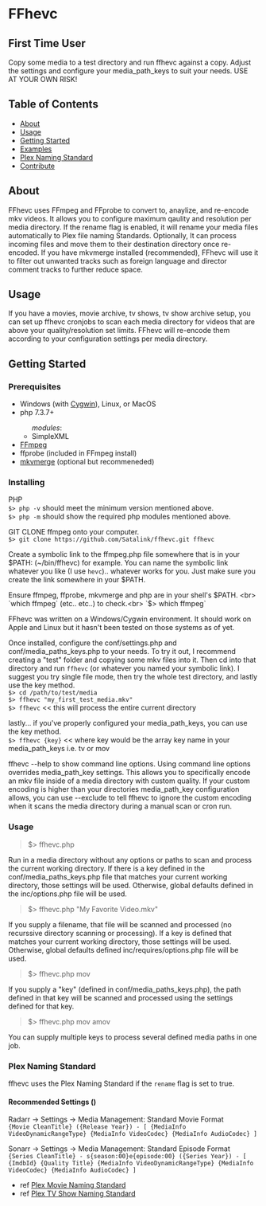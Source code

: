 # FFhevc

## First Time User ##
Copy some media to a test directory and run ffhevc against a copy.  Adjust the settings and configure your media_path_keys to suit your needs.  USE AT YOUR OWN RISK!

## Table of Contents

- [About](#about)
- [Usage](#usage)
- [Getting Started](#getting_started)
- [Examples](#examples)
- [Plex Naming Standard](#naming)
- [Contribute](../CONTRIBUTING.md)

## About <a name = "about"></a>

FFhevc uses FFmpeg and FFprobe to convert to, anaylize, and re-encode mkv videos.  It allows you to configure maximum qaulity and resolution per media directory.  If the rename flag is enabled, it will rename your media files automatically to Plex file naming Standards.  Optionally, It can process incoming files and move them to their destination directory once re-encoded.  If you have mkvmerge installed (recommended), FFhevc will use it to filter out unwanted tracks such as foreign language and director comment tracks to further reduce space.  

## Usage <a name = "usage"></a>

If you have a movies, movie archive, tv shows, tv show archive setup, you can set up ffhevc cronjobs to scan each media directory for videos that are above your quality/resolution set limits.  FFhevc will re-encode them according to your configuration settings per media directory.

## Getting Started <a name = "getting_started"></a>

### Prerequisites

<ul>
  <li>Windows (with <a href="" target=_blank >Cygwin</a>), Linux, or MacOS</li>
  <li>php 7.3.7+</li>
    <ul> <i>modules</i>:
      <li>SimpleXML</li>
    </ul>
  <li><a href="https://ffmpeg.org/download.html" target=_blank>FFmpeg</a></li>
  <li>ffprobe (included in FFmpeg install)</li>
  <li><a href="https://www.matroska.org/downloads/mkvtoolnix.html" target=_blank>mkvmerge</a> (optional but recommeneded)</li>
</ul>


### Installing

  PHP<br>
    `$> php -v`  should meet the minimum version mentioned above.<br>
    `$> php -m`  should show the required php modules mentioned above.<br>

  GIT CLONE ffmpeg onto your computer. <br>
  `$> git clone https://github.com/Satalink/ffhevc.git ffhevc`
  
  Create a symbolic link to the ffmpeg.php file somewhere that is in your $PATH: (~/bin/ffhevc) for example.  You can name the symbolic link whatever you like (I use `hevc`).. whatever works for you.  Just make sure you create the link somewhere in your $PATH.

  Ensure ffmpeg, ffprobe, mkvmerge and php are in your shell's $PATH. <br>
  `which ffmpeg` (etc.. etc..) to check.<br>
  `$> which ffmpeg`

  FFhevc was written on a Windows/Cygwin environment.  It should work on Apple and Linux but it hasn't been tested on those systems as of yet.

  Once installed, configure the conf/settings.php and conf/media_paths_keys.php to your needs.  To try it out, I recommend creating a "test" folder and copying some mkv files into it.  Then cd into that directory and run `ffhevc` (or whatever you named your symbolic link). I suggest you try single file mode, then try the whole test directory, and lastly use the key method.<br>
  `$> cd /path/to/test/media`<br>
  `$> ffhevc "my_first_test_media.mkv"`<br>
  `$> ffhevc`  << this will process the entire current directory<br>

  lastly... if you've properly configured your media_path_keys, you can use the key method.<br>
  `$> ffhevc {key}`  << where key would be the array key name in your media_path_keys i.e. tv or mov

  ffhevc --help to show command line options. Using command line options overrides media_path_key settings. This allows you to specifically encode an mkv file inside of a media directory with custom quality.  If your custom encoding is higher than your directories media_path_key configuration allows, you can use --exclude to tell ffhevc to ignore the custom encoding when it scans the media directory during a manual scan or cron run.


### Usage <a name = "examples"></a>

  > $> ffhevc.php
  
  Run in a media directory without any options or paths to scan and process the current working directory.  If there is a key defined in the conf/media_paths_keys.php file that matches your current working directory, those settings will be used.  Otherwise, global defaults defined in the inc/options.php file will be used.

  > $> ffhevc.php "My Favorite Video.mkv"

  If you supply a filename, that file will be scanned and processed (no recurssive directory scanning or processing).  If a key is defined that matches your current working directory, those settings will be used.  Otherwise, global defaults defined inc/requires/options.php file will be used.

  > $> ffhevc.php mov

  If you supply a "key" (defined in conf/media_paths_keys.php), the path defined in that key will be scanned and processed using the settings defined for that key.

  > $> ffhevc.php mov amov

  You can supply multiple keys to process several defined media paths in one job.


### Plex Naming Standard <a name = "naming"></a>

ffhevc uses the Plex Naming Standard if the `rename` flag is set to true.
  
#### Recommended Settings ()
  Radarr -> Settings -> Media Management: Standard Movie Format<br>
  `{Movie CleanTitle} ({Release Year}) - [ {MediaInfo VideoDynamicRangeType} {MediaInfo VideoCodec} {MediaInfo AudioCodec} ]`

  Sonarr -> Settings -> Media Management: Standard Episode Format<br>
  `{Series CleanTitle} - s{season:00}e{episode:00} ({Series Year}) - [ {ImdbId} {Quality Title} {MediaInfo VideoDynamicRangeType} {MediaInfo VideoCodec} {MediaInfo AudioCodec} ]`

  -  ref [Plex Movie Naming Standard](https://support.plex.tv/articles/naming-and-organizing-your-movie-media-files/)<br>
  -  ref [Plex TV Show Naming Standard](https://support.plex.tv/articles/naming-and-organizing-your-tv-show-files/)<br>

